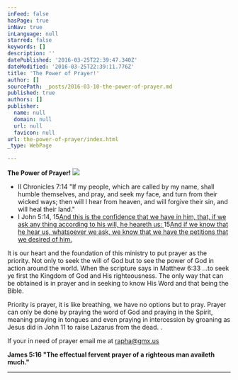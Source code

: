 ```yaml
---
inFeed: false
hasPage: true
inNav: true
inLanguage: null
starred: false
keywords: []
description: ''
datePublished: '2016-03-25T22:39:47.340Z'
dateModified: '2016-03-25T22:39:11.776Z'
title: 'The Power of Prayer!'
author: []
sourcePath: _posts/2016-03-10-the-power-of-prayer.md
published: true
authors: []
publisher:
  name: null
  domain: null
  url: null
  favicon: null
url: the-power-of-prayer/index.html
_type: WebPage

---
```

**The Power of Prayer!**
![](https://the-grid-user-content.s3-us-west-2.amazonaws.com/dcbd9b23-669b-4350-b4a6-667a2e3092b4.jpg)

* II
Chronicles 7:14 "If my people, which are called by my name, shall 
humble themselves, and pray, and seek my face, and turn from their 
wicked ways; then will I hear from heaven, and will forgive their sin, 
and will heal their land."
* I John 5:14, 15[And this is the confidence that we have in him, that, if we ask any thing according to his will, he heareth us: ][0]15[And if we know that he hear us, whatsoever we ask, we know that we have the petitions that we desired of him.][1]

It
is our heart and the foundation of this ministry to put prayer as the 
priority. Not only to seek the will of God but to see the power of God 
in action around the world. When the scripture says in Matthew 6:33 
...to seek ye first the Kingdom of God and His righteousness. The only 
way that can be obtained is in prayer and in seeking to know His Word 
and that being the Bible. 

Priority
is prayer, it is like breathing, we have no options but to pray. Prayer
can only be done by praying the word of God and praying in the Spirit, 
meaning praying in tongues and even praying in intercession by groaning 
as Jesus did in John 11 to raise Lazarus from the dead. . 

If your in need of prayer email me at rapha@gmx.us

**James 5:16 "The effectual fervent prayer of a righteous man availeth much."**

****

[0]: http://www.kingjamesbibleonline.org/1-John-5-14/ "CLICK FOR MORE TRANSLATIONS of 1 John 5:14- And this is the confidence that we have in him, that, if we ask any thing according to his will, he heareth us:"
[1]: http://www.kingjamesbibleonline.org/1-John-5-15/ "CLICK FOR MORE TRANSLATIONS of 1 John 5:15- And if we know that he hear us, whatsoever we ask, we know that we have the petitions that we desired of him."
